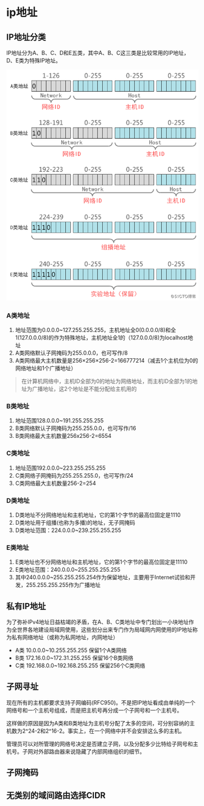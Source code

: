 ip地址
===

## IP地址分类
IP地址分为A、B、C、D和E五类，其中A、B、C这三类是比较常用的IP地址，D、E类为特殊IP地址。

![ip地址划分](images/ip地址划分.png)

### A类地址
1. 地址范围为0.0.0.0~127.255.255.255，主机地址全0(0.0.0.0/8)和全1(127.0.0.0/8)的作为特殊地址，主机地址全1的（127.0.0.0/8)为localhost地址
2. A类网络默认子网掩码为255.0.0.0，也可写作/8
3. A类网络最大主机数量是256×256×256-2=166777214（减去1个主机位为0的网络地址和1个广播地址）

> 在计算机网络中，主机ID全部为0的地址为网络地址，而主机ID全部为1的地址为广播地址，这2个地址是不能分配给主机用的

### B类地址
1. 地址范围128.0.0.0~191.255.255.255
2. B类网络默认子网掩码为255.255.0.0，也可写作/16
3. B类网络最大主机数量256x256-2=6554

### C类地址
1. 地址范围192.0.0.0~223.255.255.255
2. C类网络子网掩码为255.255.255.0，也可写作/24
3. C类网络最大主机数量256-2=254

### D类地址
1. D类地址不分网络地址和主机地址，它的第1个字节的最高位固定是1110
2. D类地址用于组播(也称为多播)的地址，无子网掩码
3. D类地址范围：224.0.0.0~239.255.255.255

### E类地址
1. E类地址也不分网络地址和主机地址，它的第1个字节的最高位固定是11110
2. E类地址范围：240.0.0.0~255.255.255.255
3. 其中240.0.0.0~255.255.255.254作为保留地址，主要用于Internet试验和开发，255.255.255.255作为广播地址

## 私有IP地址
为了弥补IPv4地址日益枯竭的矛盾，在A、B、C类地址中专门划出一小块地址作为全世界各地建设局域网使用，这些划分出来专门作为局域网内网使用的IP地址称为私有网络地址（或称为私网地址，内网地址）

* A类 10.0.0.0~10.255.255.255     保留1个A类网络
* B类 172.16.0.0~172.31.255.255   保留16个B类网络
* C类 192.168.0.0~192.168.255.255 保留256个C类网络

## 子网寻址
现在所有的主机都要求支持子网编码(RFC950)。不是把IP地址看成由单纯的一个网络号和一个主机号组成，而是把主机号再分成一个子网号和一个主机号。

这样做的原因是因为A类和B类地址为主机号分配了太多的空间，可分别容纳的主机数为2^24-2和2^16-2。事实上，在一个网络中并不会安排这么多的主机。

管理员可以对所管理的网络号决定是否建立子网，以及分配多少比特给子网号和主机号。子网对外部路由器来说隐藏了内部网络组织的细节。

## 子网掩码

## 无类别的域间路由选择CIDR